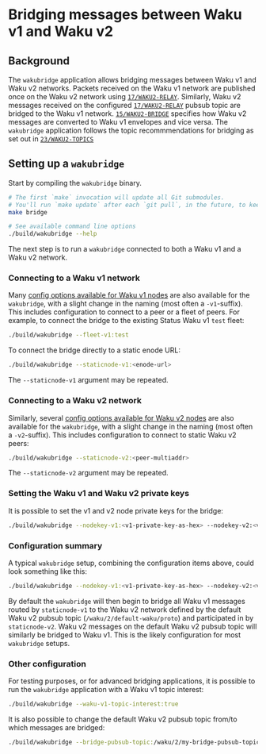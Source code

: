 # Bridging messages between Waku v1 and Waku v2

## Background

The `wakubridge` application allows bridging messages between Waku v1 and Waku v2 networks.
Packets received on the Waku v1 network are published once on the Waku v2 network using [`17/WAKU2-RELAY`](https://rfc.vac.dev/spec/17/).
Similarly, Waku v2 messages received on the configured [`17/WAKU2-RELAY`](https://rfc.vac.dev/spec/17/) pubsub topic are bridged to the Waku v1 network.
[`15/WAKU2-BRIDGE`](https://rfc.vac.dev/spec/15/) specifies how Waku v2 messages are converted to Waku v1 envelopes and vice versa.
The `wakubridge` application follows the topic recommmendations for bridging as set out in [`23/WAKU2-TOPICS`](https://rfc.vac.dev/spec/23/#bridging-waku-v1-and-waku-v2)

## Setting up a `wakubridge`

Start by compiling the `wakubridge` binary.

```bash
# The first `make` invocation will update all Git submodules.
# You'll run `make update` after each `git pull`, in the future, to keep those submodules up to date.
make bridge

# See available command line options
./build/wakubridge --help
```

The next step is to run a `wakubridge` connected to both a Waku v1 and a Waku v2 network.

### Connecting to a Waku v1 network

Many [config options available for Waku v1 nodes](../../waku/v1/README.md) are also available for the `wakubridge`, with a slight change in the naming (most often a `-v1`-suffix).
This includes configuration to connect to a peer or a fleet of peers.
For example, to connect the bridge to the existing Status Waku v1 `test` fleet:

```bash
./build/wakubridge --fleet-v1:test
```

To connect the bridge directly to a static enode URL:

```bash
./build/wakubridge --staticnode-v1:<enode-url>
```

The `--staticnode-v1` argument may be repeated.

### Connecting to a Waku v2 network

Similarly, several [config options available for Waku v2 nodes](../../waku/v2/README.md) are also available for the `wakubridge`, with a slight change in the naming (most often a `-v2`-suffix).
This includes configuration to connect to static Waku v2 peers:

```bash
./build/wakubridge --staticnode-v2:<peer-multiaddr>
```

The `--staticnode-v2` argument may be repeated.

### Setting the Waku v1 and Waku v2 private keys

It is possible to set the v1 and v2 node private keys for the bridge:

```bash
./build/wakubridge --nodekey-v1:<v1-private-key-as-hex> --nodekey-v2:<v2-private-key-as-hex>
```

### Configuration summary

A typical `wakubridge` setup, combining the configuration items above, could look something like this:

```bash
./build/wakubridge --nodekey-v1:<v1-private-key-as-hex> --nodekey-v2:<v2-private-key-as-hex> --staticnode-v1:<enode-url> --staticnode-v2:<peer-multiaddr>
```

By default the `wakubridge` will then begin to bridge all Waku v1 messages routed by `staticnode-v1` to the Waku v2 network defined by the default Waku v2 pubsub topic (`/waku/2/default-waku/proto`) and participated in by `staticnode-v2`.
Waku v2 messages on the default Waku v2 pubsub topic will similarly be bridged to Waku v1.
This is the likely configuration for most `wakubridge` setups.

### Other configuration

For testing purposes, or for advanced bridging applications,
it is possible to run the `wakubridge` application with a Waku v1 topic interest:

```bash
./build/wakubridge --waku-v1-topic-interest:true
```

It is also possible to change the default Waku v2 pubsub topic from/to which messages are bridged:

```bash
./build/wakubridge --bridge-pubsub-topic:/waku/2/my-bridge-pubsub-topic/proto
```
